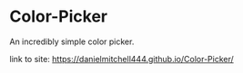 # Color-Picker

An incredibly simple color picker.

link to site: https://danielmitchell444.github.io/Color-Picker/
